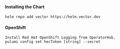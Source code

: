 #### Installing the Chart
```hcl
helm repo add vector https://helm.vector.dev
```

#### OpenShift
```
Install Red Hat OpenShift Logging from OperatorHub.
pulumi config set hecToken [string] --secret
```